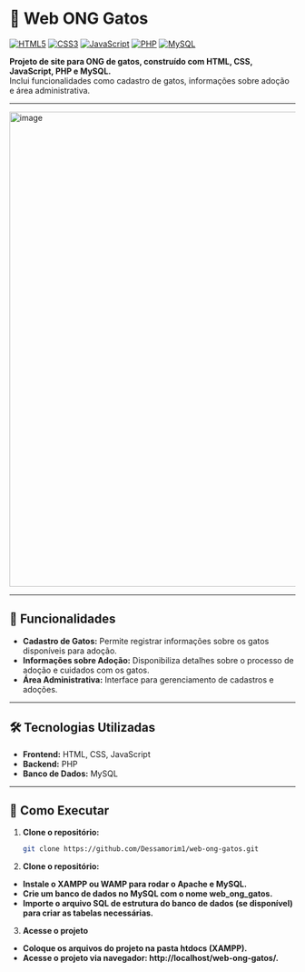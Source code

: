 # 🐾 Web ONG Gatos

[![HTML5](https://img.shields.io/badge/HTML5-E34F26?style=for-the-badge&logo=html5&logoColor=white)](https://developer.mozilla.org/pt-BR/docs/Web/HTML)
[![CSS3](https://img.shields.io/badge/CSS3-1572B6?style=for-the-badge&logo=css3&logoColor=white)](https://developer.mozilla.org/pt-BR/docs/Web/CSS)
[![JavaScript](https://img.shields.io/badge/JavaScript-F7DF1E?style=for-the-badge&logo=javascript&logoColor=black)](https://developer.mozilla.org/pt-BR/docs/Web/JavaScript)
[![PHP](https://img.shields.io/badge/PHP-777BB4?style=for-the-badge&logo=php&logoColor=white)](https://www.php.net/)
[![MySQL](https://img.shields.io/badge/MySQL-4479A1?style=for-the-badge&logo=mysql&logoColor=white)](https://www.mysql.com/)

**Projeto de site para ONG de gatos, construído com HTML, CSS, JavaScript, PHP e MySQL.**  
Inclui funcionalidades como cadastro de gatos, informações sobre adoção e área administrativa.

---

<img width="1879" height="835" alt="image" src="https://github.com/user-attachments/assets/a5241f79-2b5a-498a-afd6-64ddabb28cc8" />

---

## 📌 Funcionalidades

- **Cadastro de Gatos:** Permite registrar informações sobre os gatos disponíveis para adoção.
- **Informações sobre Adoção:** Disponibiliza detalhes sobre o processo de adoção e cuidados com os gatos.
- **Área Administrativa:** Interface para gerenciamento de cadastros e adoções.

---

## 🛠 Tecnologias Utilizadas

- **Frontend:** HTML, CSS, JavaScript
- **Backend:** PHP
- **Banco de Dados:** MySQL

---

## 🚀 Como Executar

1. **Clone o repositório:**

   ```bash
   git clone https://github.com/Dessamorim1/web-ong-gatos.git

2. **Clone o repositório:**

- **Instale o XAMPP ou WAMP para rodar o Apache e MySQL.**
- **Crie um banco de dados no MySQL com o nome web_ong_gatos.**
- **Importe o arquivo SQL de estrutura do banco de dados (se disponível) para criar as tabelas necessárias.**

3. **Acesse o projeto**

- **Coloque os arquivos do projeto na pasta htdocs (XAMPP).**
- **Acesse o projeto via navegador: http://localhost/web-ong-gatos/.**
